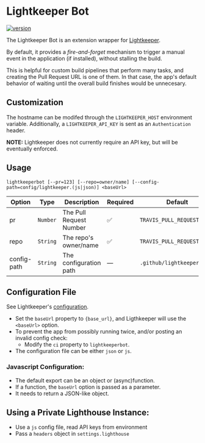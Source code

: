 # Lightkeeper Bot

[![version](https://img.shields.io/badge/version-1.0.1-green.svg)](https://semver.org)

The Lightkeeper Bot is an extension wrapper for [Lightkeeper](https://github.com/lfre/lightkeeper).

By default, it provides a _fire-and-forget_ mechanism to trigger a manual event in the application (if installed), without stalling the build.

This is helpful for custom build pipelines that perform many tasks, and creating the Pull Request URL is one of them. In that case, the app's default behavior of waiting until the overall build finishes would be unnecesary.

## Customization

The hostname can be modifed through the `LIGHTKEEPER_HOST` environment variable.
Additionally, a `LIGHTKEEPER_API_KEY` is sent as an `Authentication` header.

**NOTE:** Lightkeeper does not currently require an API key, but will be eventually enforced.

## Usage

```
lightkeeperbot [--pr=123] [--repo=owner/name] [--config-path=config/lightkeeper.(js|json)] <baseUrl>
```

| Option | Type | Description | Required | Default |
| --------- | ---- | ----------- | -------- | ------- |
| pr | `Number` | The Pull Request Number | ✅ | `TRAVIS_PULL_REQUEST` |
| repo | `String` | The repo's owner/name | ✅ | `TRAVIS_PULL_REQUEST_SLUG` |
| config-path | `String` | The configuration path | — | `.github/lightkeeper.json` |

## Configuration File

See Lightkeeper's [configuration](https://github.com/lfre/lightkeeper#configuration).

- Set the `baseUrl` property to `{base_url}`, and Ligthkeeper will use the `<baseUrl>` option.
- To prevent the app from possibly running twice, and/or posting an invalid config check:
  - Modify the `ci` property to `lightkeeperbot`.
- The configuration file can be either `json` or `js`.

### Javascript Configuration:

- The default export can be an object or (async)function.
- If a function, the `baseUrl` option is passed as a parameter.
- It needs to return a JSON-like object.

## Using a Private Lighthouse Instance:

- Use a `js` config file, read API keys from environment
- Pass a `headers` object in `settings.lighthouse`
